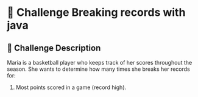 # 🏀  Challenge Breaking records with java

## 📝 Challenge Description

Maria is a basketball player who keeps track of her scores throughout the season. She wants to determine how many times she breaks her records for:

1. Most points scored in a game (record high).
